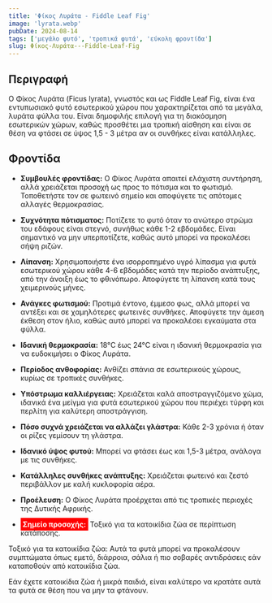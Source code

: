 ```yaml
---
title: 'Φίκος Λυράτα - Fiddle Leaf Fig'
image: 'lyrata.webp'
pubDate: 2024-08-14
tags: ['μεγάλο φυτό', 'τροπικά φυτά', 'εύκολη φροντίδα']
slug: Φίκος-Λυράτα---Fiddle-Leaf-Fig
---
```


**Περιγραφή**
----------------
Ο Φίκος Λυράτα (Ficus lyrata), γνωστός και ως Fiddle Leaf Fig, είναι ένα εντυπωσιακό φυτό εσωτερικού χώρου που χαρακτηρίζεται από τα μεγάλα, λυράτα φύλλα του. Είναι δημοφιλής επιλογή για τη διακόσμηση εσωτερικών χώρων, καθώς προσθέτει μια τροπική αίσθηση και είναι σε θέση να φτάσει σε ύψος 1,5 - 3 μέτρα αν οι συνθήκες είναι κατάλληλες.

**Φροντίδα**
--------------
* **Συμβουλές φροντίδας:** 
  Ο Φίκος Λυράτα απαιτεί ελάχιστη συντήρηση, αλλά χρειάζεται προσοχή ως προς το πότισμα και το φωτισμό. Τοποθετήστε τον σε φωτεινό σημείο και αποφύγετε τις απότομες αλλαγές θερμοκρασίας.

* **Συχνότητα πότισματος:** 
  Ποτίζετε το φυτό όταν το ανώτερο στρώμα του εδάφους είναι στεγνό, συνήθως κάθε 1-2 εβδομάδες. Είναι σημαντικό να μην υπερποτίζετε, καθώς αυτό μπορεί να προκαλέσει σήψη ριζών.

* **Λίπανση:** 
  Χρησιμοποιήστε ένα ισορροπημένο υγρό λίπασμα για φυτά εσωτερικού χώρου κάθε 4-6 εβδομάδες κατά την περίοδο ανάπτυξης, από την άνοιξη έως το φθινόπωρο. Αποφύγετε τη λίπανση κατά τους χειμερινούς μήνες.

* **Ανάγκες φωτισμού:** 
  Προτιμά έντονο, έμμεσο φως, αλλά μπορεί να αντέξει και σε χαμηλότερες φωτεινές συνθήκες. Αποφύγετε την άμεση έκθεση στον ήλιο, καθώς αυτό μπορεί να προκαλέσει εγκαύματα στα φύλλα.

* **Ιδανική θερμοκρασία:** 
  18°C έως 24°C είναι η ιδανική θερμοκρασία για να ευδοκιμήσει ο Φίκος Λυράτα.

* **Περίοδος ανθοφορίας:**
  Ανθίζει σπάνια σε εσωτερικούς χώρους, κυρίως σε τροπικές συνθήκες.

* **Υπόστρωμα καλλιέργειας:**
  Χρειάζεται καλά αποστραγγιζόμενο χώμα, ιδανικά ένα μείγμα για φυτά εσωτερικού χώρου που περιέχει τύρφη και περλίτη για καλύτερη αποστράγγιση.

* **Πόσο συχνά χρειάζεται να αλλάζει γλάστρα:** 
  Κάθε 2-3 χρόνια ή όταν οι ρίζες γεμίσουν τη γλάστρα.

* **Ιδανικό ύψος φυτού:** 
  Μπορεί να φτάσει έως και 1,5-3 μέτρα, ανάλογα με τις συνθήκες.

* **Κατάλληλες συνθήκες ανάπτυξης:** 
  Χρειάζεται φωτεινό και ζεστό περιβάλλον με καλή κυκλοφορία αέρα.

* **Προέλευση:**
  Ο Φίκος Λυράτα προέρχεται από τις τροπικές περιοχές της Δυτικής Αφρικής.

 * **<mark style="background: red; color:white; padding:0.25rem">Σημείο προσοχής:</mark>**
Τοξικό για τα κατοικίδια ζώα σε περίπτωση κατάποσης.

Τοξικό για τα κατοικίδια ζώα: Αυτά τα φυτά μπορεί να προκαλέσουν συμπτώματα όπως εμετό, διάρροια, σάλια ή πιο σοβαρές αντιδράσεις εάν καταποθούν από κατοικίδια ζώα.

Εάν έχετε κατοικίδια ζώα ή μικρά παιδιά, είναι καλύτερο να κρατάτε αυτά τα φυτά σε θέση που να μην τα φτάνουν.
